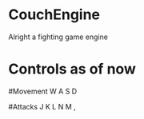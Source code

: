 # CouchEngine
Alright a fighting game engine

# Controls as of now 

#Movement
W A S D 

#Attacks
J K L N M ,
